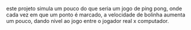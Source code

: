 este projeto simula um pouco do que seria um jogo de ping pong, onde cada vez em que  um ponto
é marcado, a velocidade de bolinha aumenta um pouco, dando nivel ao jogo entre o jogador real x computador.